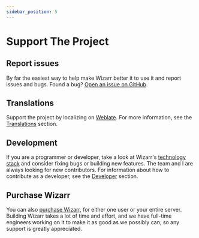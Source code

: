```yaml
---
sidebar_position: 5
---
```


# Support The Project

## Report issues

By far the easiest way to help make Wizarr better it to use it and report issues and bugs. Found a bug? [Open an issue on GitHub][github-issue].

## Translations

Support the project by localizing on [Weblate](https://hosted.weblate.org/projects/wizarrrrr/wizarr). For more information, see the [Translations](/docs/developer/translations) section.

## Development

If you are a programmer or developer, take a look at Wizarr's [technology stack](/docs/developer/architecture.mdx) and consider fixing bugs or building new features. The team and I are always looking for new contributors. For information about how to contribute as a developer, see the [Developer](/docs/developer/architecture.mdx) section.

## Purchase Wizarr

You can also [purchase Wizarr](https://buy.wizarr.org), for either one user or your entire server. Building Wizarr takes a lot of time and effort, and we have full-time engineers working on it to make it as good as we possibly can, so any support is greatly appreciated.

[github-issue]: https://github.com/wizarrrrr/wizarr/issues/new/choose
[github-langs]: https://github.com/wizarrrrr/wizarr/tree/main/i18n
